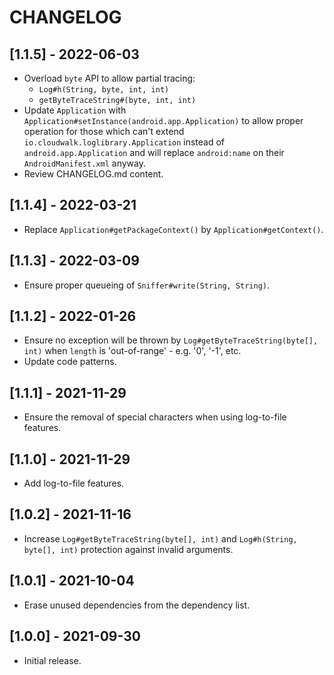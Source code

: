 # CHANGELOG

## [1.1.5] - 2022-06-03
- Overload `byte` API to allow partial tracing:  
  - `Log#h(String, byte, int, int)`
  - `getByteTraceString#(byte, int, int)`
- Update `Application` with `Application#setInstance(android.app.Application)`
  to allow proper operation for those which can't extend
  `io.cloudwalk.loglibrary.Application` instead of `android.app.Application`
  and will replace `android:name` on their `AndroidManifest.xml` anyway.
- Review CHANGELOG.md content.

## [1.1.4] - 2022-03-21
- Replace `Application#getPackageContext()` by `Application#getContext()`.

## [1.1.3] - 2022-03-09
- Ensure proper queueing of `Sniffer#write(String, String)`.

## [1.1.2] - 2022-01-26
- Ensure no exception will be thrown by `Log#getByteTraceString(byte[], int)`
  when `length` is 'out-of-range' - e.g. '0', '-1', etc.
- Update code patterns.

## [1.1.1] - 2021-11-29
- Ensure the removal of special characters when using log-to-file features.

## [1.1.0] - 2021-11-29
- Add log-to-file features.

## [1.0.2] - 2021-11-16
- Increase `Log#getByteTraceString(byte[], int)` and
  `Log#h(String, byte[], int)` protection against invalid arguments.

## [1.0.1] - 2021-10-04
- Erase unused dependencies from the dependency list. 

## [1.0.0] - 2021-09-30
- Initial release.

